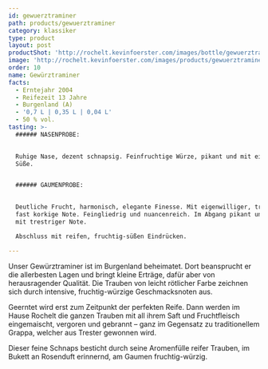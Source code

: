 ```yaml
---
id: gewuerztraminer
path: products/gewuerztraminer
category: klassiker
type: product
layout: post
productShot: 'http://rochelt.kevinfoerster.com/images/bottle/gewuerztraminer.png'
image: 'http://rochelt.kevinfoerster.com/images/products/gewuerztraminer.png'
order: 10
name: Gewürz­­traminer
facts:
  - Erntejahr 2004
  - Reifezeit 13 Jahre
  - Burgenland (A)
  - '0,7 L | 0,35 L | 0,04 L'
  - 50 % vol.
tasting: >-
  ###### NASENPROBE:

   
  Ruhige Nase, dezent schnapsig. Feinfruchtige Würze, pikant und mit einem Hauch
  Süße.


  ###### GAUMENPROBE:

   
  Deutliche Frucht, harmonisch, elegante Finesse. Mit eigenwilliger, trockener,
  fast korkige Note. Feingliedrig und nuancenreich. Im Abgang pikant und füllig,
  mit trestriger Note.

  Abschluss mit reifen, fruchtig-süßen Eindrücken.

---
```

Unser Gewürztraminer ist im Burgenland beheimatet. Dort beansprucht er die allerbesten Lagen und bringt kleine Erträge, dafür aber von herausragender Qualität. Die Trauben von leicht rötlicher Farbe zeichnen sich durch intensive, fruchtig-würzige Geschmacksnoten aus.


Geerntet wird erst zum Zeitpunkt der perfekten Reife. Dann werden im Hause Rochelt die ganzen Trauben mit all ihrem Saft und Fruchtfleisch eingemaischt, vergoren und gebrannt – ganz im Gegensatz zu traditionellem Grappa, welcher aus Trester gewonnen wird.


Dieser feine Schnaps besticht durch seine Aromenfülle reifer Trauben, im Bukett an Rosenduft erinnernd, am Gaumen fruchtig-würzig.
